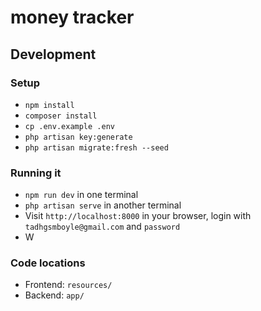 # money tracker

## Development

### Setup
- `npm install`
- `composer install`
- `cp .env.example .env`
- `php artisan key:generate`
- `php artisan migrate:fresh --seed`

### Running it
- `npm run dev` in one terminal
- `php artisan serve` in another terminal
- Visit `http://localhost:8000` in your browser, login with `tadhgsmboyle@gmail.com` and `password`
- W

### Code locations
- Frontend: `resources/`
- Backend: `app/`
